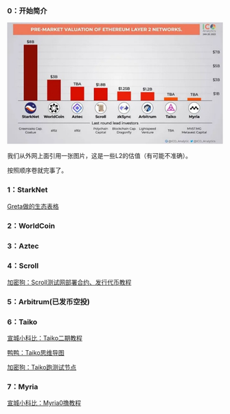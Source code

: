 ### 0：开始简介

![L2](./img//L2.png)

我们从外网上面引用一张图片，这是一些L2的估值（有可能不准确）。

按照顺序卷就完事了。

### 1：StarkNet

[Greta做的生态表格](https://docs.google.com/spreadsheets/d/1xatD73XFnwqYxPuX7rbC50VQu88V89AoWJWt2ed36Kw/edit#gid=1524187970)

### 2：WorldCoin

### 3：Aztec

### 4：Scroll

[加密狗：Scroll测试网部署合约、发行代币教程](https://medium.com/@jiamigou/%E5%8A%A0%E5%AF%86%E7%8B%97%E6%95%B4%E7%BC%96%E7%A9%BA%E6%8A%95%E7%AC%AC163%E7%AF%87-%E5%9C%A8scroll%E6%B5%8B%E8%AF%95%E7%BD%91%E4%B8%8A%E9%83%A8%E7%BD%B2%E6%99%BA%E8%83%BD%E5%90%88%E7%BA%A6-%E5%8F%91%E8%A1%8C%E4%BB%A3%E5%B8%81%E7%9A%84%E6%95%99%E7%A8%8B-58e239ba961d)

### 5：Arbitrum(已发币空投)

### 6：Taiko

[宣城小科比：Taiko二期教程](https://mirror.xyz/0xc9f6977cF31F9deCdD2c24DF92aa621e4259469B/kTeQPitcE9J3Mlh54XGQhO9mnQtzcampWetTRV2mlSQ)

[鸭鸭：Taiko思维导图](https://twitter.com/0x_irisl/status/1639915667121139712)

[加密狗：Taiko跑测试节点](https://medium.com/@jiamigou/%E5%8A%A0%E5%AF%86%E7%8B%97%E6%95%B4%E7%BC%96%E7%A9%BA%E6%8A%95%E7%AC%AC157%E7%AF%87-%E5%A6%82%E4%BD%95%E5%9C%A8taiko-alpha-2%E4%B8%8A%E5%AE%89%E8%A3%85%E8%8A%82%E7%82%B9-%E6%8C%96%E7%9F%BF%E6%95%99%E7%A8%8B-c63dee73feb6)

### 7：Myria

[宣城小科比：Myria0撸教程](https://mirror.xyz/0xc9f6977cF31F9deCdD2c24DF92aa621e4259469B/0ag0QYyRDxKjjxutUG6cMeitGo2kBp80NirL3U4edBo)